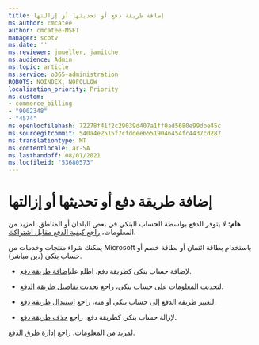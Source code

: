 ```yaml
---
title: إضافة طريقة دفع أو تحديثها أو إزالتها
ms.author: cmcatee
author: cmcatee-MSFT
manager: scotv
ms.date: ''
ms.reviewer: jmueller, jamitche
ms.audience: Admin
ms.topic: article
ms.service: o365-administration
ROBOTS: NOINDEX, NOFOLLOW
localization_priority: Priority
ms.custom:
- commerce_billing
- "9002348"
- "4574"
ms.openlocfilehash: 72278f41f2c29039d407a1ff0ad5680e99dbe45c
ms.sourcegitcommit: 540a4e2515f7cfddee65519046454fc4437cd287
ms.translationtype: MT
ms.contentlocale: ar-SA
ms.lasthandoff: 08/01/2021
ms.locfileid: "53680573"
---
```

# <a name="add-update-or-remove-payment-method"></a>إضافة طريقة دفع أو تحديثها أو إزالتها

**هام:** لا يتوفر الدفع بواسطة الحساب البنكي في بعض البلدان أو المناطق. لمزيد من المعلومات، [راجع كيفية الدفع مقابل اشتراكك](/microsoft-365/commerce/billing-and-payments/pay-for-your-subscription). 

يمكنك شراء منتجات وخدمات من Microsoft باستخدام بطاقة ائتمان أو بطاقة خصم أو حساب بنكي (دين مباشر).

- لإضافة حساب بنكي كطريقة دفع، اطلع على[إضافة طريقة دفع](/microsoft-365/commerce/billing-and-payments/manage-payment-methods#add-a-payment-method).

- لتحديث المعلومات على حساب بنكي، راجع [تحديث تفاصيل طريقة الدفع](/microsoft-365/commerce/billing-and-payments/manage-payment-methods#update-payment-method-details).

- لتغيير طريقة الدفع إلى حساب بنكي أو منه، راجع [استبدال طريقة دفع](/microsoft-365/commerce/billing-and-payments/manage-payment-methods#replace-a-payment-method).

- لإزالة حساب بنكي كطريقة دفع، راجع [حذف طريقة دفع](/microsoft-365/commerce/billing-and-payments/manage-payment-methods#delete-a-payment-method).

لمزيد من المعلومات، راجع [إدارة طرق الدفع](/microsoft-365/commerce/billing-and-payments/manage-payment-methods).

